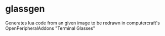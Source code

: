 # glassgen
Generates lua code from an given image to be redrawn in computercraft's OpenPeripheralAddons "Terminal Glasses"
